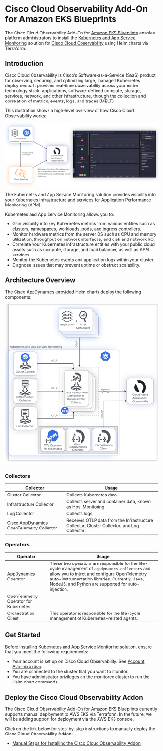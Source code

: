 # Cisco Cloud Observability Add-On for Amazon EKS Blueprints

The Cisco Cloud Observability Add-On for [Amazon EKS Blueprints](https://github.com/aws-ia/terraform-aws-eks-blueprints) 
enables platform administrators to install the 
[Kubernetes and App Service Monitoring](https://docs.appdynamics.com/observability/cisco-cloud-observability/en/kubernetes-and-app-service-monitoring) 
solution for 
[Cisco Cloud Observability](https://docs.appdynamics.com/observability/cisco-cloud-observability/en/about-cisco-cloud-observability) 
using Helm charts via Terraform.  

## Introduction

Cisco Cloud Observability is Cisco’s Software-as-a-Service (SaaS) product for observing, securing, and optimizing 
large, managed Kubernetes deployments. It provides real-time observability across your entire technology stack: applications, 
software-defined compute, storage, services, network, and other infrastructure, through the collection and correlation of metrics, 
events, logs, and traces (MELT).  

This illustration shows a high-level overview of how Cisco Cloud Observability works:

![Cisco Cloud Observability Overview](./docs/static/images/cco-overview.png)

The Kubernetes and App Service Monitoring solution provides visibility into your Kubernetes infrastructure and services for 
Application Performance Monitoring (APM).  

Kubernetes and App Service Monitoring allows you to:

-	Gain visibility into key Kubernetes metrics from various entities such as clusters, namespaces, workloads, pods, and ingress controllers.
-	Monitor hardware metrics from the server OS such as CPU and memory utilization, throughput on network interfaces, and disk and network I/O.
-	Correlate your Kubernetes infrastructure entities with your public cloud assets such as compute, storage, and load balancer, as well as APM services.
-	Monitor the Kubernetes events and application logs within your cluster.
-	Diagnose issues that may prevent uptime or obstruct scalability.

## Architecture Overview

The Cisco AppDynamics-provided Helm charts deploy the following components:

![Component Overview](./docs/static/images/cco-otel-flowchart-with-logs.png)

### Collectors

| Collector                                 | Usage                                                            |
|-------------------------------------------|------------------------------------------------------------------|
| Cluster Collector                         | Collects Kubernetes data.
| Infrastructure Collector                  | Collects server and container data, known as Host Monitoring.
| Log Collector                             | Collects logs.
| Cisco AppDynamics OpenTelemetry Collector | Receives OTLP data from the Infrastructure Collector, Cluster Collector, and Log Collector.

### Operators

| Operator                                  | Usage                                                            |
|-------------------------------------------|------------------------------------------------------------------|
| AppDynamics Operator                      | These two operators are responsible for the life-cycle management of `appdynamics-collectors` and allow you to inject and configure OpenTelemetry auto-instrumentation libraries. Currently, Java, NodeJS, and Python are supported for auto-injection.
| OpenTelemetry Operator for Kubernetes     |
| Orchestration Client                      | This operator is responsible for the life-cycle management of Kubernetes-related agents.

## Get Started

Before installing Kubernetes and App Service Monitoring solution, ensure that you meet the following requirements:

-	Your account is set up on Cisco Cloud Observability. See [Account Administration](https://docs.appdynamics.com/observability/cisco-cloud-observability/en/account-administration).
-	You are connected to the cluster that you want to monitor.
-	You have administrator privileges on the monitored cluster to run the Helm chart commands.

## Deploy the Cisco Cloud Observability Addon

The Cisco Cloud Observability Add-On for Amazon EKS Blueprints currently supports manual deployment to AWS EKS via Terraform. 
In the future, we will be adding support for deployment via the AWS EKS console.  

Click on the link below for step-by-step instructions to manually deploy the Cisco Cloud Observability Addon:

-	[Manual Steps for Installing the Cisco Cloud Observability Addon](https://docs.appdynamics.com/observability/cisco-cloud-observability/en/kubernetes-and-app-service-monitoring/install-kubernetes-and-app-service-monitoring-with-amazon-elastic-kubernetes-service/use-the-cisco-cloud-observability-amazon-eks-blueprints-add-on)
